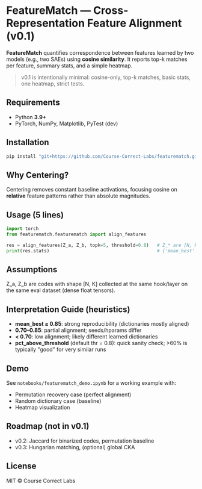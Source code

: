 # FeatureMatch — Cross-Representation Feature Alignment (v0.1)

**FeatureMatch** quantifies correspondence between features learned by two models (e.g., two SAEs) using **cosine similarity**.
It reports top-k matches per feature, summary stats, and a simple heatmap.

> v0.1 is intentionally minimal: cosine-only, top-k matches, basic stats, one heatmap, strict tests.

## Requirements
- Python **3.9+**
- PyTorch, NumPy, Matplotlib, PyTest (dev)

## Installation
```bash
pip install "git+https://github.com/Course-Correct-Labs/featurematch.git"
```

## Why Centering?
Centering removes constant baseline activations, focusing cosine on **relative** feature patterns rather than absolute magnitudes.

## Usage (5 lines)
```python
import torch
from featurematch.featurematch import align_features

res = align_features(Z_a, Z_b, topk=5, threshold=0.8)   # Z_* are [N, K] codes on same layer & dataset
print(res.stats)                                        # {'mean_best':..., 'median_best':..., 'pct_above_threshold':...}
```

## Assumptions

Z_a, Z_b are codes with shape [N, K] collected at the same hook/layer on the same eval dataset (dense float tensors).

## Interpretation Guide (heuristics)

- **mean_best ≥ 0.85**: strong reproducibility (dictionaries mostly aligned)
- **0.70–0.85**: partial alignment; seeds/hparams differ
- **< 0.70**: low alignment; likely different learned dictionaries
- **pct_above_threshold** (default thr = 0.8): quick sanity check; >60% is typically "good" for very similar runs

## Demo

See `notebooks/featurematch_demo.ipynb` for a working example with:
- Permutation recovery case (perfect alignment)
- Random dictionary case (baseline)
- Heatmap visualization

## Roadmap (not in v0.1)

- v0.2: Jaccard for binarized codes, permutation baseline
- v0.3: Hungarian matching, (optional) global CKA

## License

MIT © Course Correct Labs
